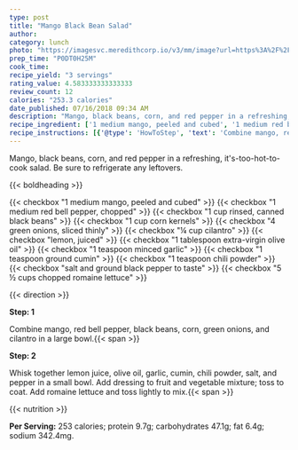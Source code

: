 ```yaml
---
type: post
title: "Mango Black Bean Salad"
author: 
category: lunch
photo: "https://imagesvc.meredithcorp.io/v3/mm/image?url=https%3A%2F%2Fimages.media-allrecipes.com%2Fuserphotos%2F3928698.jpg"
prep_time: "P0DT0H25M"
cook_time: 
recipe_yield: "3 servings"
rating_value: 4.583333333333333
review_count: 12
calories: "253.3 calories"
date_published: 07/16/2018 09:34 AM
description: "Mango, black beans, corn, and red pepper in a refreshing, it's-too-hot-to-cook salad. Be sure to refrigerate any leftovers."
recipe_ingredient: ['1 medium mango, peeled and cubed', '1 medium red bell pepper, chopped', '1 cup rinsed, canned black beans', '1 cup corn kernels', '4 green onions, sliced thinly', '¼ cup cilantro', 'lemon, juiced', '1 tablespoon extra-virgin olive oil', '1 teaspoon minced garlic', '1 teaspoon ground cumin', '1 teaspoon chili powder', 'salt and ground black pepper to taste', '5\u2009½ cups chopped romaine lettuce']
recipe_instructions: [{'@type': 'HowToStep', 'text': 'Combine mango, red bell pepper, black beans, corn, green onions, and cilantro in a large bowl.\n'}, {'@type': 'HowToStep', 'text': 'Whisk together lemon juice, olive oil, garlic, cumin, chili powder, salt, and pepper in a small bowl. Add dressing to fruit and vegetable mixture; toss to coat. Add romaine lettuce and toss lightly to mix.\n'}]
---
```


Mango, black beans, corn, and red pepper in a refreshing, it's-too-hot-to-cook salad. Be sure to refrigerate any leftovers. 

{{< boldheading >}}

{{< checkbox "1 medium mango, peeled and cubed" >}}
{{< checkbox "1 medium red bell pepper, chopped" >}}
{{< checkbox "1 cup rinsed, canned black beans" >}}
{{< checkbox "1 cup corn kernels" >}}
{{< checkbox "4  green onions, sliced thinly" >}}
{{< checkbox "¼ cup cilantro" >}}
{{< checkbox "lemon, juiced" >}}
{{< checkbox "1 tablespoon extra-virgin olive oil" >}}
{{< checkbox "1 teaspoon minced garlic" >}}
{{< checkbox "1 teaspoon ground cumin" >}}
{{< checkbox "1 teaspoon chili powder" >}}
{{< checkbox "salt and ground black pepper to taste" >}}
{{< checkbox "5 ½ cups chopped romaine lettuce" >}}


{{< direction >}}

**Step: 1**

Combine mango, red bell pepper, black beans, corn, green onions, and cilantro in a large bowl.{{< span >}}

**Step: 2**

Whisk together lemon juice, olive oil, garlic, cumin, chili powder, salt, and pepper in a small bowl. Add dressing to fruit and vegetable mixture; toss to coat. Add romaine lettuce and toss lightly to mix.{{< span >}}

{{< nutrition >}}

**Per Serving:** 253 calories; protein 9.7g; carbohydrates 47.1g; fat 6.4g; sodium 342.4mg.